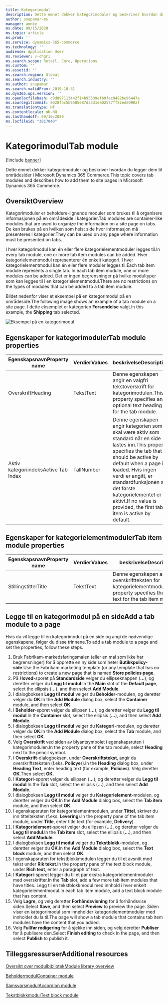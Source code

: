 ```yaml
---
title: Kategorimodul
description: Dette emnet dekker kategorimoduler og beskriver hvordan du legger dem til områdesider i Microsoft Dynamics 365 Commerce.
author: anupamar-ms
manager: annbe
ms.date: 09/15/2020
ms.topic: article
ms.prod: ''
ms.service: dynamics-365-commerce
ms.technology: ''
audience: Application User
ms.reviewer: v-chgri
ms.search.scope: Retail, Core, Operations
ms.custom: ''
ms.assetid: ''
ms.search.region: Global
ms.search.industry: ''
ms.author: anupamar
ms.search.validFrom: 2019-10-31
ms.dyn365.ops.version: ''
ms.openlocfilehash: c9d897113442f14b95539efb9fec9482be96447a
ms.sourcegitcommit: 8028fbc5b9585e87d3331ea02577ff82ede090af
ms.translationtype: HT
ms.contentlocale: nb-NO
ms.lasthandoff: 09/16/2020
ms.locfileid: "3817040"
---
```

# <a name="tab-module"></a><span data-ttu-id="29e3b-103">Kategorimodul</span><span class="sxs-lookup"><span data-stu-id="29e3b-103">Tab module</span></span>

[!include [banner](includes/banner.md)]

<span data-ttu-id="29e3b-104">Dette emnet dekker kategorimoduler og beskriver hvordan du legger dem til områdesider i Microsoft Dynamics 365 Commerce.</span><span class="sxs-lookup"><span data-stu-id="29e3b-104">This topic covers tab modules and describes how to add them to site pages in Microsoft Dynamics 365 Commerce.</span></span>

## <a name="overview"></a><span data-ttu-id="29e3b-105">Oversikt</span><span class="sxs-lookup"><span data-stu-id="29e3b-105">Overview</span></span>

<span data-ttu-id="29e3b-106">Kategorimoduler er beholdere-lignende moduler som brukes til å organisere informasjonen på en områdeside i kategorier.</span><span class="sxs-lookup"><span data-stu-id="29e3b-106">Tab modules are container-like modules that are used to organize the information on a site page on tabs.</span></span> <span data-ttu-id="29e3b-107">De kan brukes på en hvilken som helst side hvor informasjon må presenteres i kategorier.</span><span class="sxs-lookup"><span data-stu-id="29e3b-107">They can be used on any page where information must be presented on tabs.</span></span>

<span data-ttu-id="29e3b-108">I hver kategorimodul kan én eller flere kategorielementmoduler legges til.</span><span class="sxs-lookup"><span data-stu-id="29e3b-108">In every tab module, one or more tab item modules can be added.</span></span> <span data-ttu-id="29e3b-109">Hver kategorielementmodul representerer én enkelt kategori. I hver kategorielementmodul kan én eller flere moduler legges til.</span><span class="sxs-lookup"><span data-stu-id="29e3b-109">Each tab item module represents a single tab. In each tab item module, one or more modules can be added.</span></span> <span data-ttu-id="29e3b-110">Det er ingen begrensninger på hvilke modultyper som kan legges til i en kategorielementmodul.</span><span class="sxs-lookup"><span data-stu-id="29e3b-110">There are no restrictions on the types of modules that can be added to a tab item module.</span></span>

<span data-ttu-id="29e3b-111">Bildet nedenfor viser et eksempel på en kategorimodul på en områdeside.</span><span class="sxs-lookup"><span data-stu-id="29e3b-111">The following image shows an example of a tab module on a site page.</span></span> <span data-ttu-id="29e3b-112">I dette eksemplet er kategorien **Forsendelse** valgt.</span><span class="sxs-lookup"><span data-stu-id="29e3b-112">In this example, the **Shipping** tab selected.</span></span>

![Eksempel på en kategorimodul](./media/ecommerce-tab.PNG)

## <a name="tab-module-properties"></a><span data-ttu-id="29e3b-114">Egenskaper for kategorimoduler</span><span class="sxs-lookup"><span data-stu-id="29e3b-114">Tab module properties</span></span>

| <span data-ttu-id="29e3b-115">Egenskapsnavn</span><span class="sxs-lookup"><span data-stu-id="29e3b-115">Property name</span></span> | <span data-ttu-id="29e3b-116">Verdier</span><span class="sxs-lookup"><span data-stu-id="29e3b-116">Values</span></span> | <span data-ttu-id="29e3b-117">beskrivelse</span><span class="sxs-lookup"><span data-stu-id="29e3b-117">Description</span></span> |
|---------------|--------|-------------|
| <span data-ttu-id="29e3b-118">Overskrift</span><span class="sxs-lookup"><span data-stu-id="29e3b-118">Heading</span></span> | <span data-ttu-id="29e3b-119">Tekst</span><span class="sxs-lookup"><span data-stu-id="29e3b-119">Text</span></span> | <span data-ttu-id="29e3b-120">Denne egenskapen angir en valgfri tekstoverskrift for kategorimodulen.</span><span class="sxs-lookup"><span data-stu-id="29e3b-120">This property specifies an optional text heading for the tab module.</span></span> |
| <span data-ttu-id="29e3b-121">Aktiv kategoriindeks</span><span class="sxs-lookup"><span data-stu-id="29e3b-121">Active Tab Index</span></span> | <span data-ttu-id="29e3b-122">Tall</span><span class="sxs-lookup"><span data-stu-id="29e3b-122">Number</span></span> | <span data-ttu-id="29e3b-123">Denne egenskapen angir kategorien som skal være aktiv som standard når en side lastes inn.</span><span class="sxs-lookup"><span data-stu-id="29e3b-123">This property specifies the tab that should be active by default when a page is loaded.</span></span> <span data-ttu-id="29e3b-124">Hvis ingen verdi er angitt, er standardfunksjonen at det første kategorielementet er aktivt.</span><span class="sxs-lookup"><span data-stu-id="29e3b-124">If no value is provided, the first tab item is active by default.</span></span> |

## <a name="tab-item-module-properties"></a><span data-ttu-id="29e3b-125">Egenskaper for kategorielementmoduler</span><span class="sxs-lookup"><span data-stu-id="29e3b-125">Tab item module properties</span></span>

| <span data-ttu-id="29e3b-126">Egenskapsnavn</span><span class="sxs-lookup"><span data-stu-id="29e3b-126">Property name</span></span> | <span data-ttu-id="29e3b-127">Verdier</span><span class="sxs-lookup"><span data-stu-id="29e3b-127">Values</span></span> | <span data-ttu-id="29e3b-128">beskrivelse</span><span class="sxs-lookup"><span data-stu-id="29e3b-128">Description</span></span> |
|---------------|--------|-------------|
| <span data-ttu-id="29e3b-129">Stillingstittel</span><span class="sxs-lookup"><span data-stu-id="29e3b-129">Title</span></span> | <span data-ttu-id="29e3b-130">Tekst</span><span class="sxs-lookup"><span data-stu-id="29e3b-130">Text</span></span> | <span data-ttu-id="29e3b-131">Denne egenskapen angir overskriftteksten for kategorielementmodulen.</span><span class="sxs-lookup"><span data-stu-id="29e3b-131">This property specifies the title text for the tab item module.</span></span> |

## <a name="add-a-tab-module-to-a-page"></a><span data-ttu-id="29e3b-132">Legge til en kategorimodul på en side</span><span class="sxs-lookup"><span data-stu-id="29e3b-132">Add a tab module to a page</span></span>

<span data-ttu-id="29e3b-133">Hvis du vil legge til en kategorimodul på en side og angi de nødvendige egenskapene, følger du disse trinnene.</span><span class="sxs-lookup"><span data-stu-id="29e3b-133">To add a tab module to a page and set the properties, follow these steps.</span></span>

1. <span data-ttu-id="29e3b-134">Bruk Fabrikam-markedsføringsmalen (eller en mal som ikke har begrensninger) for å opprette en ny side som heter **Butikkpolicy-side**.</span><span class="sxs-lookup"><span data-stu-id="29e3b-134">Use the Fabrikam marketing template (or any template that has no restrictions) to create a new page that is named **Store policies page**.</span></span>
1. <span data-ttu-id="29e3b-135">På **Hoved**-sporet på **Standardside** velger du ellipseknappen (**...**), og deretter velger du **Legg til modul**.</span><span class="sxs-lookup"><span data-stu-id="29e3b-135">In the **Main** slot of the **Default page**, select the ellipsis (**...**), and then select **Add Module**.</span></span>
1. <span data-ttu-id="29e3b-136">I dialogboksen **Legg til modul** velger du **Beholder**-modulen, og deretter velger du **OK**.</span><span class="sxs-lookup"><span data-stu-id="29e3b-136">In the **Add Module** dialog box, select the **Container** module, and then select **OK**.</span></span>
1. <span data-ttu-id="29e3b-137">I **Beholder**-sporet velger du ellipsen (**…**), og deretter velger du **Legg til modul**.</span><span class="sxs-lookup"><span data-stu-id="29e3b-137">In the **Container** slot, select the ellipsis (**...**), and then select **Add Module**.</span></span>
1. <span data-ttu-id="29e3b-138">I dialogboksen **Legg til modul** velger du **Kategori**-modulen, og deretter velger du **OK**.</span><span class="sxs-lookup"><span data-stu-id="29e3b-138">In the **Add Module** dialog box, select the **Tab** module, and then select **OK**.</span></span>
1. <span data-ttu-id="29e3b-139">Velg **Overskrift** ved siden av blyantsymbolet i egenskapsruten i kategorimodulen.</span><span class="sxs-lookup"><span data-stu-id="29e3b-139">In the property pane of the tab module, select **Heading** next to the pencil symbol.</span></span>
1. <span data-ttu-id="29e3b-140">I **Overskrift**-dialogboksen, under **Overskriftstekst**, angir du overskriftsteksten (f.eks. **Policyer**).</span><span class="sxs-lookup"><span data-stu-id="29e3b-140">In the **Heading** dialog box, under **Heading Text**, enter heading text (for example, **Policies**).</span></span> <span data-ttu-id="29e3b-141">Velg deretter **OK**.</span><span class="sxs-lookup"><span data-stu-id="29e3b-141">Then select **OK**.</span></span>
1. <span data-ttu-id="29e3b-142">I **Kategori**-sporet velger du ellipsen (**…**), og deretter velger du **Legg til modul**.</span><span class="sxs-lookup"><span data-stu-id="29e3b-142">In the **Tab** slot, select the ellipsis (**...**), and then select **Add Module**.</span></span>
1. <span data-ttu-id="29e3b-143">I dialogboksen **Legg til modul** velger du **Kategorielement**-modulen, og deretter velger du **OK**.</span><span class="sxs-lookup"><span data-stu-id="29e3b-143">In the **Add Module** dialog box, select the **Tab item** module, and then select **OK**.</span></span>
1. <span data-ttu-id="29e3b-144">I egenskapsruten for kategorielementmodulen, under **Tittel**, skriver du inn tittelteksten (f.eks. **Levering**).</span><span class="sxs-lookup"><span data-stu-id="29e3b-144">In the property pane of the tab item module, under **Title**, enter title text (for example, **Delivery**).</span></span>
1. <span data-ttu-id="29e3b-145">I **Kategorielement**-sporet velger du ellipsen (**…**), og deretter velger du **Legg til modul**.</span><span class="sxs-lookup"><span data-stu-id="29e3b-145">In the **Tab item** slot, select the ellipsis (**...**), and then select **Add Module**.</span></span>
1. <span data-ttu-id="29e3b-146">I dialogboksen **Legg til modul** velger du **Tekstblokk**-modulen, og deretter velger du **OK**.</span><span class="sxs-lookup"><span data-stu-id="29e3b-146">In the **Add Module** dialog box, select the **Text block** module, and then select **OK**.</span></span>
1. <span data-ttu-id="29e3b-147">I egenskapsruten for tekstblokkmodulen legger du til et avsnitt med tekst under **Rik tekst**.</span><span class="sxs-lookup"><span data-stu-id="29e3b-147">In the property pane of the text block module, under **Rich text**, enter a paragraph of text.</span></span>
1. <span data-ttu-id="29e3b-148">I **Kategori**-sporet legger du til et par ekstra kategorielementmoduler med overskrifter.</span><span class="sxs-lookup"><span data-stu-id="29e3b-148">In the **Tab** slot, add a few more tab item modules that have titles.</span></span> <span data-ttu-id="29e3b-149">Legg til en tekstblokkmodul med innhold i hver enkelt kategorielementmodul.</span><span class="sxs-lookup"><span data-stu-id="29e3b-149">In each tab item module, add a text block module that has content.</span></span>
1. <span data-ttu-id="29e3b-150">Velg **Lagre**, og velg deretter **Forhåndsvisning** for å forhåndsvise siden.</span><span class="sxs-lookup"><span data-stu-id="29e3b-150">Select **Save**, and then select **Preview** to preview the page.</span></span> <span data-ttu-id="29e3b-151">Siden viser en kategorimodul som inneholder kategorielementmoduler med innholdet du la til.</span><span class="sxs-lookup"><span data-stu-id="29e3b-151">The page will show a tab module that contains tab item modules have the content that you added.</span></span>
1. <span data-ttu-id="29e3b-152">Velg **Fullfør redigering** for å sjekke inn siden, og velg deretter **Publiser** for å publisere den.</span><span class="sxs-lookup"><span data-stu-id="29e3b-152">Select **Finish editing** to check in the page, and then select **Publish** to publish it.</span></span>

## <a name="additional-resources"></a><span data-ttu-id="29e3b-153">Tilleggsressurser</span><span class="sxs-lookup"><span data-stu-id="29e3b-153">Additional resources</span></span>

[<span data-ttu-id="29e3b-154">Oversikt over modulbibliotek</span><span class="sxs-lookup"><span data-stu-id="29e3b-154">Module library overview</span></span>](starter-kit-overview.md)

[<span data-ttu-id="29e3b-155">Beholdermodul</span><span class="sxs-lookup"><span data-stu-id="29e3b-155">Container module</span></span>](add-container-module.md)

[<span data-ttu-id="29e3b-156">Samsvarsmodul</span><span class="sxs-lookup"><span data-stu-id="29e3b-156">Accordion module</span></span>](add-accordion.md)

[<span data-ttu-id="29e3b-157">Tekstblokkmodul</span><span class="sxs-lookup"><span data-stu-id="29e3b-157">Text block module</span></span>](add-content-rich-block.md)

